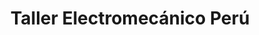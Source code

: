---
title: "Taller Electromecánico Perú"
url: /caceres/taller-electromecanico-peru/
shop: reparación de automóviles
---
